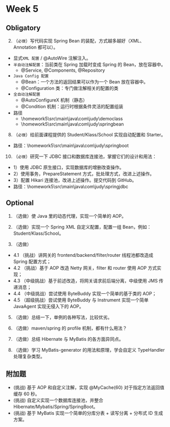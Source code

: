 # Week 5

## Obligatory

2. （`必做`）写代码实现 Spring Bean 的装配，方式越多越好（XML、Annotation 都可以）。
* 显式`XML 配置` / @AutoWire 注解注入。
* `半自动注解配置`：当前类在 Spring 加载时变成 Spring 的 Bean，放在容器中。
    * @Service, @Components, @Repository
* `Java Config 配置`
    * @Bean：一个方法的返回结果可以作为一个 Bean 放在容器中。
    * @Configuration 类：专门做注解相关的配置的类
* `全自动注解配置`
    * @AutoConfigureX 机制（静态）
    * @Condition 机制：运行时根据条件灵活的配置组装
* 路径
    * \homework5\src\main\java\com\judy\democlass
    * \homework5\src\main\java\com\judy\springbean

8. （`必做`）给前面课程提供的 Student/Klass/School 实现自动配置和 Starter。
* 路径：\homework5\src\main\java\com\judy\springboot

10. （`必做`）研究一下 JDBC 接口和数据库连接池，掌握它们的设计和用法：
* 1）使用 JDBC 原生接口，实现数据库的增删改查操作。
* 2）使用事务，PrepareStatement 方式，批处理方式，改进上述操作。
* 3）配置 Hikari 连接池，改进上述操作。提交代码到 GitHub。
* 路径：\homework5\src\main\java\com\judy\springjdbc


## Optional
1. （选做）使 Java 里的动态代理，实现一个简单的 AOP。

3. （选做）实现一个 Spring XML 自定义配置，配置一组 Bean，例如：Student/Klass/School。

4. （选做）
* 4.1 （挑战）讲网关的 frontend/backend/filter/router 线程池都改造成 Spring 配置方式；
* 4.2 （挑战）基于 AOP 改造 Netty 网关，filter 和 router 使用 AOP 方式实现；
* 4.3 （中级挑战）基于前述改造，将网关请求前后端分离，中级使用 JMS 传递消息；
* 4.4 （中级挑战）尝试使用 ByteBuddy 实现一个简单的基于类的 AOP；
* 4.5 （超级挑战）尝试使用 ByteBuddy 与 Instrument 实现一个简单 JavaAgent 实现无侵入下的 AOP。

5. （选做）总结一下，单例的各种写法，比较优劣。

6. （选做）maven/spring 的 profile 机制，都有什么用法？

7. （选做）总结 Hibernate 与 MyBatis 的各方面异同点。

9. （选做）学习 MyBatis-generator 的用法和原理，学会自定义 TypeHandler 处理复杂类型。


## 附加题 
* (挑战) 基于 AOP 和自定义注解，实现 @MyCache(60) 对于指定方法返回值缓存 60 秒。
* (挑战) 自定义实现一个数据库连接池，并整合 Hibernate/Mybatis/Spring/SpringBoot。
* (挑战) 基于 MyBatis 实现一个简单的分库分表 + 读写分离 + 分布式 ID 生成方案。

